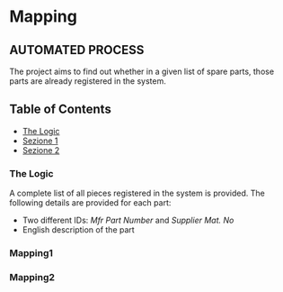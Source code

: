 # Mapping
## AUTOMATED PROCESS
The project aims to find out whether in a given list of spare parts, those parts are already registered in the system.

## Table of Contents
- [The Logic](#TheLogic)
- [Sezione 1](#Mapping1)
- [Sezione 2](#Mapping2)

### The Logic
A complete list of all pieces registered in the system is provided. The following details are provided for each part:
- Two different IDs: _Mfr Part Number_ and _Supplier Mat. No_
- English description of the part
    
### Mapping1

### Mapping2
